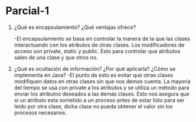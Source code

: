 # Parcial-1

1. ¿Qué es encapsulamiento? ¿Qué ventajas ofrece?
	
	-El encapsulamiento se basa en controlar la manera de la que las clases interactuando con los atributos de otras clases. Los modificadores de acceso son private, static y public. Esto para controlar que atributos salen de una clase y que otros no.

2. ¿Qué es ocultación de información? ¿Por qué aplicarla? ¿Cómo se implementa en Java?
	-El punto de esto es evitar que otras clases modifiquen datos en otras clases sin que nos demos cuenta. La mayoría del tiempo se usa con private a los atributos y se utiliza un método para enviar los atributos deseados a las demás clases. Esto nos asegura que si un atributo esta sometido a un proceso antes de estar listo para ser leído por otra clase, dicha clase no pueda obtener el valor sin los procesos necesarios.